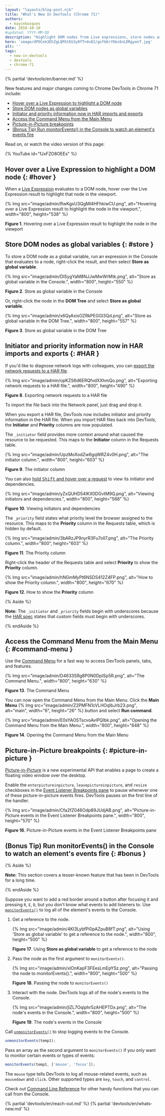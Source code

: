 ```yaml
---
layout: "layouts/blog-post.njk"
title: "What's New In DevTools (Chrome 71)"
authors:
  - kaycebasques
date: 2018-10-10
#updated: YYYY-MM-DD
description: "Highlight DOM nodes from Live expressions, store nodes as global variables, and more."
hero: 'image/dPDCek3EhZgLQPGtEG3y0fTn4v82/gnfb6rY6bc6nLDRgyenT.jpg'
alt: ''
tags:
  - new-in-devtools
  - devtools
  - chrome-71
---
```


{% partial 'devtools/en/banner.md' %}

New features and major changes coming to Chrome DevTools in Chrome 71 include:

- [Hover over a Live Expression to highlight a DOM node][1]
- [Store DOM nodes as global variables][2]
- [Initiator and priority information now in HAR imports and exports][3]
- [Access the Command Menu from the Main Menu][4]
- [Picture-in-Picture breakpoints][5]
- [(Bonus Tip) Run monitorEvents() in the Console to watch an element's events fire][6]

Read on, or watch the video version of this page:

{% YouTube id="fJxFZO8OEEs" %}

## Hover over a Live Expression to highlight a DOM node {: #hover }

When a [Live Expression][7] evaluates to a DOM node, hover over the Live Expression result to
highlight that node in the viewport.

{% Img src="image/admin/RwKgxU3QgMl4HFhkiwCU.png", alt="Hovering over a Live Expression result to highlight the node in the viewport.", width="800", height="538" %}

**Figure 1**. Hovering over a Live Expression result to highlight the node in the viewport

## Store DOM nodes as global variables {: #store }

To store a DOM node as a global variable, run an expression in the Console that evaluates to a node,
right-click the result, and then select **Store as global variable**.

{% Img src="image/admin/DlSygYaM8NJJwMwWrMtk.png", alt="Store as global variable in the Console.", width="800", height="550" %}

**Figure 2**. Store as global variable in the Console

Or, right-click the node in the **DOM Tree** and select **Store as global variable**.

{% Img src="image/admin/x6QyAxisOZRkPEGGI3Qd.png", alt="Store as global variable in the DOM Tree.", width="800", height="557" %}

**Figure 3**. Store as global variable in the DOM Tree

## Initiator and priority information now in HAR imports and exports {: #HAR }

If you'd like to diagnose network logs with colleagues, you can [export the network requests to a
HAR file][8].

{% Img src="image/admin/opKZS6d6ERQfvdXXhmQo.png", alt="Exporting network requests to a HAR file.", width="800", height="490" %}

**Figure 8**. Exporting network requests to a HAR file

To import the file back into the Network panel, just drag and drop it.

When you export a HAR file, DevTools now includes initiator and priority information in the HAR
file. When you import HAR files back into DevTools, the **Initiator** and **Priority** columns are
now populated.

The `_initiator` field provides more context around what caused the resource to be requested. This
maps to the **Initiator** column in the Requests table.

{% Img src="image/admin/UpzMoXodZw6gqWRZ4v0H.png", alt="The initiator column.", width="800", height="603" %}

**Figure 9**. The initiator column

You can also [hold <kbd>Shift</kbd> and hover over a request][9] to view its initiator and
dependencies.

{% Img src="image/admin/yZxQUHD54lKX0DGvtM9Q.png", alt="Viewing initiators and dependencies.", width="800", height="568" %}

**Figure 10**. Viewing initiators and dependencies

The `_priority` field states what priority level the browser assigned to the resource. This maps to
the **Priority** column in the Requests table, which is hidden by default.

{% Img src="image/admin/3bARzJP9nyrR3Fu7oIl7.png", alt="The Priority column.", width="800", height="603" %}

**Figure 11**. The Priority column

Right-click the header of the Requests table and select **Priority** to show the **Priority**
column.

{% Img src="image/admin/hNGmMyPt6NSDS412Z4FP.png", alt="How to show the Priority column.", width="800", height="670" %}

**Figure 12**. How to show the **Priority** column

{% Aside %}

**Note:** The `_initiator` and `_priority` fields begin with underscores because the [HAR spec][10]
states that custom fields must begin with underscores.

{% endAside %}

## Access the Command Menu from the Main Menu {: #command-menu }

Use the [Command Menu][11] for a fast way to access DevTools panels, tabs, and features.

{% Img src="image/admin/D4633SRg8P0N0DpISp5R.png", alt="The Command Menu.", width="800", height="630" %}

**Figure 13**. The Command Menu

You can now open the Command Menu from the Main Menu. Click the **Main Menu**
{% Img src="image/admin/Z2PMFN1cVLHOqIbJrb23.png", alt="main", width="6", height="26" %} button and select **Run command**.

{% Img src="image/admin/E0sYAOSTscvoAvlPQIbk.png", alt="Opening the Command Menu from the Main Menu.", width="800", height="648" %}

**Figure 14**. Opening the Command Menu from the Main Menu

## Picture-in-Picture breakpoints {: #picture-in-picture }

[Picture-in-Picture][12] is a new experimental API that enables a page to create a floating video
window over the desktop.

Enable the `enterpictureinpicture`, `leavepictureinpicture`, and `resize` checkboxes in the [Event
Listener Breakpoints pane][13] to pause whenever one of these picture-in-picture events fires.
DevTools pauses on the first line of the handler.

{% Img src="image/admin/Cfa2fZ046Odp89JUdjAB.png", alt="Picture-in-Picture events in the Event Listener Breakpoints pane.", width="800", height="570" %}

**Figure 16**. Picture-in-Picture events in the Event Listener Breakpoints pane

## (Bonus Tip) Run monitorEvents() in the Console to watch an element's events fire {: #bonus }

{% Aside %}

**Note:** This section covers a lesser-known feature that has been in DevTools for a long time.

{% endAside %}

Suppose you want to add a red border around a button after focusing it and pressing `R`, `E`, `D`,
but you don't know what events to add listeners to. Use [`monitorEvents()`][14] to log all of the
element's events to the Console.

1.  Get a reference to the node.

    {% Img src="image/admin/4KI3LybfPi0pAZpuB8fT.png", alt="Using 'Store as global variable' to get a reference to the node.", width="800", height="500" %}

    **Figure 17**. Using **Store as global variable** to get a reference to the node

2.  Pass the node as the first argument to `monitorEvents()`.

    {% Img src="image/admin/xlOnKapF3FEesLmEpYSz.png", alt="Passing the node to monitorEvents().", width="800", height="500" %}

    **Figure 18**. Passing the node to `monitorEvents()`

3.  Interact with the node. DevTools logs all of the node's events to the Console.

    {% Img src="image/admin/jIZL7Oqiphr5zAHEPTDx.png", alt="The node's events in the Console.", width="800", height="500" %}

    **Figure 19**. The node's events in the Console

Call [`unmonitorEvents()`][15] to stop logging events to the Console.

```js
unmonitorEvents(temp1);
```

Pass an array as the second argument to `monitorEvents()` if you only want to monitor certain events
or types of events:

```js
monitorEvents(temp1, ['mouse', 'focus']);
```

The `mouse` type tells DevTools to log all mouse-related events, such as `mousedown` and `click`.
Other supported types are `key`, `touch`, and `control`.

Check out [Command Line Reference][16] for other handy functions that you can call from the Console.


{% partial 'devtools/en/reach-out.md' %}
{% partial 'devtools/en/whats-new.md' %}

[1]: #hover
[2]: #store
[3]: #HAR
[4]: #command-menu
[5]: #picture-in-picture
[6]: #bonus
[7]: /blog/new-in-devtools-70#watch
[8]: /docs/devtools/network/reference#save-as-har
[9]: /docs/devtools/network/reference#initiators-dependencies
[10]: https://dvcs.w3.org/hg/webperf/raw-file/tip/specs/HAR/Overview.html
[11]: /docs/devtools/command-menu/
[12]: https://github.com/WICG/picture-in-picture
[13]: /docs/devtools/javascript/breakpoints#event-listeners
[14]: /docs/devtools/console/utilities#monitorevents
[15]: /docs/devtools/console/utilities#unmonitorevents
[16]: /docs/devtools/console/utilities
